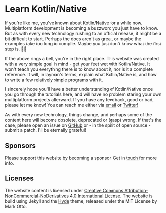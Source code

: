 # Learn Kotlin/Native

If you're like me, you've known about Kotlin/Native for a while now.
Multiplatform development is becoming a buzzword you just have to know. But as
with every new technology rushing to an official release, it might be a bit
difficult to start. Perhaps the docs aren't as great, or maybe the examples
take too long to compile. Maybe you just don't know what the first step is. 🤷‍♂️

If the above rings a bell, you're in the right place. This website was created
with a very simple goal in mind - get your feet wet with Kotlin/Native. It
won't teach you everything there is to know about it, nor is it a complete
reference. It will, in layman's terms, explain what Kotlin/Native is, and how
to write a few relatively simple programs with it.

I sincerely hope you'll have a better understanding of Kotlin/Native once you
go through the tutorials here, and will have no problem staring your own
multiplatform projects afterward. If you have any feedback, good or bad,
please let me know! You can reach me either via
<a href="mailto:{{ site.author.email }}">email</a> or
<a href="{{ site.author.twitter }}" target="_blank">Twitter!</a>

As with every new technology, things change, and perhaps some of the content
here will become obsolete, deprecated or (gasp) wrong. If that's the case,
please open an issue on
<a href="{{ site.github.page }}" target="_blank">GitHub</a> or - in the spirit
of open source - submit a patch. I'll be eternally grateful!

## Sponsors

Please support this website by becoming a sponsor. Get in <a href="mailto:learnkotlinnative@gmail.com">touch </a> for more info.

## Licenses

The website content is licensed under <a rel="license" href="http://creativecommons.org/licenses/by-nc-nd/4.0/">Creative Commons Attribution-NonCommercial-NoDerivatives 4.0 International License.</a> The website is build using Jekyll and the [Hyde](https://github.com/poole/hyde) theme, released under the MIT License by Mark Otto.
